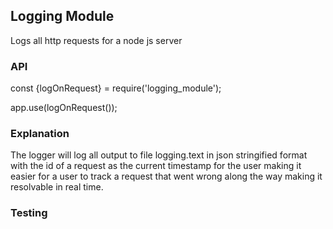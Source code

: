 ## Logging Module

Logs all http requests for a node js server

### API
const {logOnRequest} = require('logging_module');

app.use(logOnRequest());

### Explanation

The logger will log all output to file logging.text in json stringified format with the id of a request as the current timestamp for the user making it easier for a user to track a request that went wrong along the way making it resolvable in real time.

### Testing
